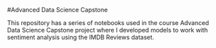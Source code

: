#Advanced Data Science Capstone

This repository has a series of notebooks used in the course Advanced Data Science Capstone project where I developed models 
to work with sentiment analysis using the IMDB Reviews dataset.

